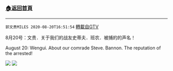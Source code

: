 ﻿###  [:house:返回首頁](https://github.com/ourhimalayas/txt)
---

`郭文贵MILES 2020-08-20T16:51:54` [轉載自GTV](https://gtv.org/web/#/UserInfo/5e596957357cc612d35a8044)

8月20号：文贵．关于我们的战友史蒂夫．班农．被捕的的声名！

August 20: Wengui. About our comrade Steve. Bannon. The reputation of the arrested!

![](https://filegroup.gtv.org/cdn-cgi/image/width=600/https://filegroup.gtv.org/group3/default/20200820/16/51/0/d201eefdc6c21d0c89afefd2cc7ac6ea.jpeg)
![](https://filegroup.gtv.org/cdn-cgi/image/width=600/https://filegroup.gtv.org/group3/web/20200820/19/55/0/644f5a777da7f97887ed348b9eb8e855.png)
